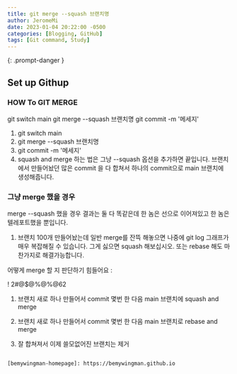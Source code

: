 ```yaml
---
title: git merge --squash 브랜치명
author: JeromeMi
date: 2023-01-04 20:22:00 -0500
categories: [Blogging, GitHub]
tags: [Git command, Study]
---
```


> 
{: .prompt-danger }


## Set up Githup

### HOW To GIT MERGE

git switch main
git merge --squash 브랜치명
git commit -m '메세지'

1. git switch main
2. git merge --squash 브랜치명
3. git commit -m '메세지'
4. squash and merge 하는 법은 그냥 --squash 옵션을 추가하면 끝입니다. 
    브랜치에서 만들어놨던 많은 commit 을 다 합쳐서   하나의 commit으로 main 브랜치에 생성해줍니다.

### 그냥 merge 했을 경우

merge --squash 했을 경우 
결과는 둘 다 똑같은데 한 놈은 선으로 이어져있고 한 놈은 텔레포트했을 뿐입니다. 

1. 브랜치 100개 만들어놨는데 일반 merge를 잔뜩 해놓으면 나중에 git log 그래프가 매우 복잡해질 수 있습니다.
그게 싫으면 squash 해보십시오. 또는 rebase 해도 마찬가지로 해결가능합니다. 


어떻게 merge 할 지 판단하기 힘들어요 :

! 2#@$@%@%@62

1. 브랜치 새로 하나 만들어서 commit 몇번 한 다음 main 브랜치에 squash and merge  

2. 브랜치 새로 하나 만들어서 commit 몇번 한 다음 main 브랜치로 rebase and merge 

3. 잘 합쳐져서 이제 쓸모없어진 브랜치는 제거 

```git merge 방법

[bemywingman-homepage]: https://bemywingman.github.io
